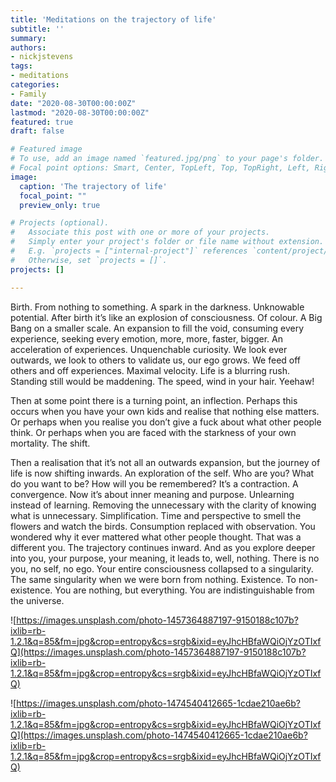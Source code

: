 ```yaml
---
title: 'Meditations on the trajectory of life'
subtitle: ''
summary: 
authors:
- nickjstevens
tags:
- meditations
categories:
- Family
date: "2020-08-30T00:00:00Z"
lastmod: "2020-08-30T00:00:00Z"
featured: true
draft: false

# Featured image
# To use, add an image named `featured.jpg/png` to your page's folder.
# Focal point options: Smart, Center, TopLeft, Top, TopRight, Left, Right, BottomLeft, Bottom, BottomRight
image:
  caption: 'The trajectory of life'
  focal_point: ""
  preview_only: true

# Projects (optional).
#   Associate this post with one or more of your projects.
#   Simply enter your project's folder or file name without extension.
#   E.g. `projects = ["internal-project"]` references `content/project/deep-learning/index.md`.
#   Otherwise, set `projects = []`.
projects: []

---
```


Birth. From nothing to something. A spark in the darkness. Unknowable potential. After birth it’s like an explosion of consciousness. Of colour. A Big Bang on a smaller scale. An expansion to fill the void, consuming every experience, seeking every emotion, more, more, faster, bigger. An acceleration of experiences. Unquenchable curiosity. We look ever outwards, we look to others to validate us, our ego grows. We feed off others and off experiences. Maximal velocity. Life is a blurring rush. Standing still would be maddening. The speed, wind in your hair. Yeehaw!

Then at some point there is a turning point, an inflection. Perhaps this occurs when you have your own kids and realise that nothing else matters. Or perhaps when you realise you don’t give a fuck about what other people think. Or perhaps when you are faced with the starkness of your own mortality. The shift.

Then a realisation that it’s not all an outwards expansion, but the journey of life is now shifting inwards. An exploration of the self. Who are you? What do you want to be? How will you be remembered? It’s a contraction. A convergence. Now it’s about inner meaning and purpose. Unlearning instead of learning. Removing the unnecessary with the clarity of knowing what is unnecessary. Simplification. Time and perspective to smell the flowers and watch the birds. Consumption replaced with observation. You wondered why it ever mattered what other people thought. That was a different you. The trajectory continues inward. And as you explore deeper into you, your purpose, your meaning, it leads to, well, nothing. There is no you, no self, no ego. Your entire consciousness collapsed to a singularity. The same singularity when we were born from nothing. Existence. To non-existence. You are nothing, but everything. You are indistinguishable from the universe.

![https://images.unsplash.com/photo-1457364887197-9150188c107b?ixlib=rb-1.2.1&q=85&fm=jpg&crop=entropy&cs=srgb&ixid=eyJhcHBfaWQiOjYzOTIxfQ](https://images.unsplash.com/photo-1457364887197-9150188c107b?ixlib=rb-1.2.1&q=85&fm=jpg&crop=entropy&cs=srgb&ixid=eyJhcHBfaWQiOjYzOTIxfQ)

![https://images.unsplash.com/photo-1474540412665-1cdae210ae6b?ixlib=rb-1.2.1&q=85&fm=jpg&crop=entropy&cs=srgb&ixid=eyJhcHBfaWQiOjYzOTIxfQ](https://images.unsplash.com/photo-1474540412665-1cdae210ae6b?ixlib=rb-1.2.1&q=85&fm=jpg&crop=entropy&cs=srgb&ixid=eyJhcHBfaWQiOjYzOTIxfQ)